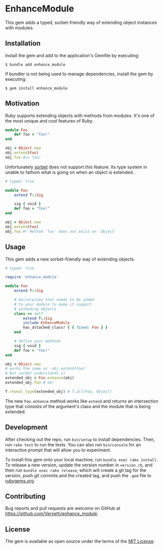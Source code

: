 # EnhanceModule

This gem adds a typed, sorbet-friendly way of extending object instances with modules.

## Installation

Install the gem and add to the application's Gemfile by executing:

    $ bundle add enhance_module

If bundler is not being used to manage dependencies, install the gem by executing:

    $ gem install enhance_module


## Motivation

Ruby supports extending objects with methods from modules.
It's one of the most unique and cool features of Ruby.

```rb
module Foo
    def foo = "foo!"
end

obj = Object.new
obj.extend(Foo)
obj.foo #=> foo!
```

Unfortunately [sorbet](https://sorbet.org/) does not support this feature.
Its type system in unable to fathom what is going on when an object is extended.

```rb
# typed: true

module Foo
    extend T::Sig

    sig { void }
    def foo = "foo!"
end

obj = Object.new
obj.extend(Foo)
obj.foo #! Method `foo` does not exist on `Object`
```

## Usage

This gem adds a new sorbet-friendly way of extending objects.

```rb
# typed: true

require 'enhance_module'

module Foo
    extend T::Sig

    # boilerplate that needs to be added
    # to your module to make it support
    # extending objects
    class << self
        extend T::Sig
        include EnhanceModule
        has_attached_class! { { fixed: Foo } }
    end

    # define your methods
    sig { void }
    def foo = "foo!"
end

obj = Object.new
# works the same as `obj.extend(Foo)`
# but sorbet understands it
extended_obj = Foo.enhance(obj)
extended_obj.foo # ok!

T.reveal_type(extended_obj) # T.all(Foo, Object)
```

The new `Foo.enhance` method works like `extend` and
returns an intersection type that consists of the argument's class
and the module that is being extended.

## Development

After checking out the repo, run `bin/setup` to install dependencies. Then, run `rake test` to run the tests. You can also run `bin/console` for an interactive prompt that will allow you to experiment.

To install this gem onto your local machine, run `bundle exec rake install`. To release a new version, update the version number in `version.rb`, and then run `bundle exec rake release`, which will create a git tag for the version, push git commits and the created tag, and push the `.gem` file to [rubygems.org](https://rubygems.org).

## Contributing

Bug reports and pull requests are welcome on GitHub at https://github.com/Verseth/enhance_module.

## License

The gem is available as open source under the terms of the [MIT License](https://opensource.org/licenses/MIT).
